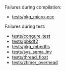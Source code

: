 Failures during compilation:
- [tests/pkg_micro-ecc](tests/pkg_micro-ecc/compilation.failed)

Failures during test:
- [tests/congure_test](tests/congure_test/test.failed)
- [tests/pbkdf2](tests/pbkdf2/test.failed)
- [tests/pkg_mbedtls](tests/pkg_mbedtls/test.failed)
- [tests/sys_sema_inv](tests/sys_sema_inv/test.failed)
- [tests/thread_float](tests/thread_float/test.failed)
- [tests/ztimer_overhead](tests/ztimer_overhead/test.failed)
